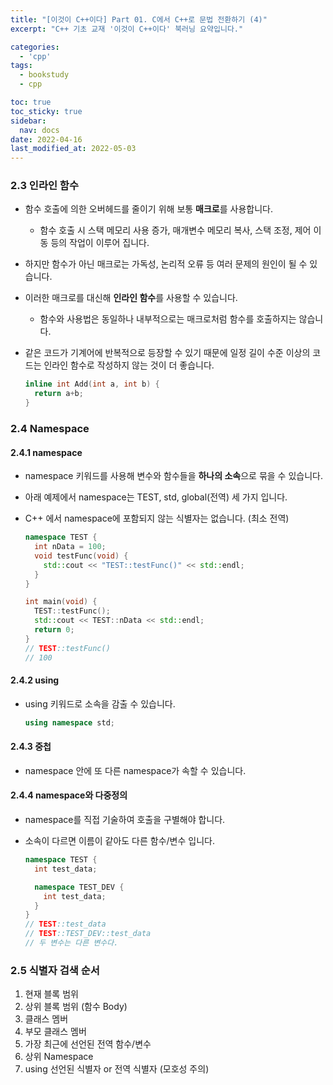 ```yaml
---
title: "[이것이 C++이다] Part 01. C에서 C++로 문법 전환하기 (4)"
excerpt: "C++ 기초 교재 '이것이 C++이다' 북러닝 요약입니다."

categories:
  - 'cpp'
tags:
  - bookstudy
  - cpp

toc: true
toc_sticky: true
sidebar:
  nav: docs
date: 2022-04-16
last_modified_at: 2022-05-03
---
```


### 2.3 인라인 함수 

* 함수 호출에 의한 오버헤드를 줄이기 위해 보통 **매크로**를 사용합니다.
  * 함수 호출 시 스택 메모리 사용 증가, 매개변수 메모리 복사, 스택 조정, 제어 이동 등의 작업이 이루어 집니다.
* 하지만 함수가 아닌 매크로는 가독성, 논리적 오류 등 여러 문제의 원인이 될 수 있습니다.
* 이러한 매크로를 대신해 **인라인 함수**를 사용할 수 있습니다.
  * 함수와 사용법은 동일하나 내부적으로는 매크로처럼 함수를 호출하지는 않습니다.
* 같은 코드가 기계어에 반복적으로 등장할 수 있기 때문에 일정 길이 수준 이상의 코드는 인라인 함수로 작성하지 않는 것이 더 좋습니다.

  ```cpp
  inline int Add(int a, int b) {
    return a+b;
  }
  ```

### 2.4 Namespace

#### 2.4.1 namespace

* namespace 키워드를 사용해 변수와 함수들을 **하나의 소속**으로 묶을 수 있습니다.
* 아래 예제에서 namespace는 TEST, std, global(전역) 세 가지 입니다.
* C++ 에서 namespace에 포함되지 않는 식별자는 없습니다. (최소 전역)

  ```cpp
  namespace TEST {
    int nData = 100;
    void testFunc(void) {
      std::cout << "TEST::testFunc()" << std::endl;
    }
  }

  int main(void) {
    TEST::testFunc();
    std::cout << TEST::nData << std::endl;
    return 0;
  }
  // TEST::testFunc()
  // 100
  ```

#### 2.4.2 using 

* using 키워드로 소속을 감출 수 있습니다.

  ```cpp
  using namespace std;
  ```

#### 2.4.3 중첩 

* namespace 안에 또 다른 namespace가 속할 수 있습니다.

#### 2.4.4 namespace와 다중정의

* namespace를 직접 기술하여 호출을 구별해야 합니다.
* 소속이 다르면 이름이 같아도 다른 함수/변수 입니다.

  ```cpp
  namespace TEST {
    int test_data;

    namespace TEST_DEV {
      int test_data;
    }
  }
  // TEST::test_data
  // TEST::TEST_DEV::test_data 
  // 두 변수는 다른 변수다.
  ```

### 2.5 식별자 검색 순서 

1. 현재 블록 범위 
2. 상위 블록 범위 (함수 Body)
3. 클래스 멤버
4. 부모 클래스 멤버
5. 가장 최근에 선언된 전역 함수/변수
6. 상위 Namespace
7. using 선언된 식별자 or 전역 식별자 (모호성 주의)